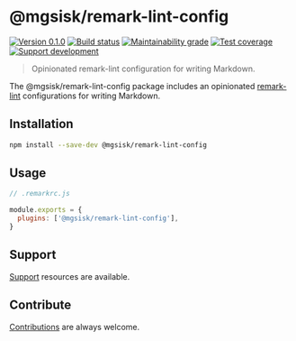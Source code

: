 # @mgsisk/remark-lint-config

[![Version 0.1.0][img-version]][url-version]
[![Build status][img-build]][url-build]
[![Maintainability grade][img-maintainability]][url-maintainability]
[![Test coverage][img-coverage]][url-coverage]
[![Support development][img-support]][url-support]

> Opinionated remark-lint configuration for writing Markdown.

The @mgsisk/remark-lint-config package includes an opinionated [remark-lint][]
configurations for writing Markdown.

[remark-lint]: https://github.com/remarkjs/remark-lint

## Installation

```sh
npm install --save-dev @mgsisk/remark-lint-config
```

## Usage

```js
// .remarkrc.js

module.exports = {
  plugins: ['@mgsisk/remark-lint-config'],
}
```

## Support

[Support][] resources are available.

[support]: https://github.com/mgsisk/remark-lint-config/blob/master/support.md

## Contribute

[Contributions][] are always welcome.

[Contributions]: https://github.com/mgsisk/remark-lint-config/blob/master/contributing.md

[img-version]: https://img.shields.io/npm/v/@mgsisk/remark-lint-config.svg?logo=npm
[img-build]: https://img.shields.io/travis/mgsisk/remark-lint-config.svg?logo=travis
[img-maintainability]: https://api.codeclimate.com/v1/badges/6d24a25ea7f83ded6418/maintainability
[img-coverage]: https://api.codeclimate.com/v1/badges/6d24a25ea7f83ded6418/test_coverage
[img-support]: https://img.shields.io/badge/donate-coffee-darkorange.svg?logo=gratipay&logoColor=fff

[url-version]: https://npmjs.com/package/@mgsisk/remark-lint-config
[url-build]: https://travis-ci.org/mgsisk/remark-lint-config
[url-maintainability]: https://codeclimate.com/github/mgsisk/remark-lint-config/maintainability
[url-coverage]: https://codeclimate.com/github/mgsisk/remark-lint-config/test_coverage
[url-support]: https://buymeacoffee.com/mgsisk
